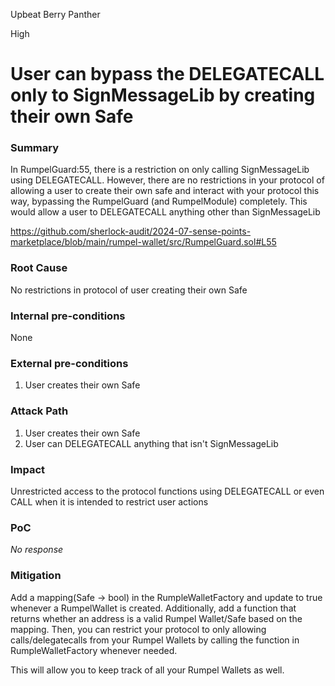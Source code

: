 Upbeat Berry Panther

High

# User can bypass the DELEGATECALL only to SignMessageLib by creating their own Safe

### Summary

In RumpelGuard:55, there is a restriction on only calling SignMessageLib using DELEGATECALL. However, there are no restrictions in your protocol of allowing a user to create their own safe and interact with your protocol this way, bypassing the RumpelGuard (and RumpelModule) completely. This would allow a user to DELEGATECALL anything other than SignMessageLib

https://github.com/sherlock-audit/2024-07-sense-points-marketplace/blob/main/rumpel-wallet/src/RumpelGuard.sol#L55

### Root Cause

No restrictions in protocol of user creating their own Safe

### Internal pre-conditions

None

### External pre-conditions

1. User creates their own Safe

### Attack Path

1. User creates their own Safe
2. User can DELEGATECALL anything that isn't SignMessageLib

### Impact

Unrestricted access to the protocol functions using DELEGATECALL or even CALL when it is intended to restrict user actions

### PoC

_No response_

### Mitigation

Add a mapping(Safe -> bool) in the RumpleWalletFactory and update to true whenever a RumpelWallet is created. Additionally, add a function that returns whether an address is a valid Rumpel Wallet/Safe based on the mapping. Then, you can restrict your protocol to only allowing calls/delegatecalls from your Rumpel Wallets by calling the function in RumpleWalletFactory whenever needed.

This will allow you to keep track of all your Rumpel Wallets as well.